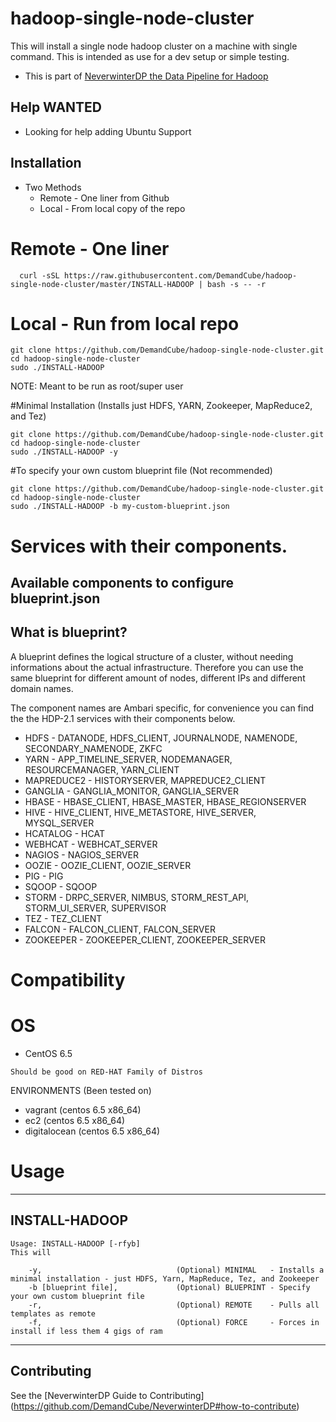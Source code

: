 hadoop-single-node-cluster
=======================

This will install a single node hadoop cluster on a machine with single command.  This is intended as use for a dev setup or simple testing.

- This is part of [NeverwinterDP the Data Pipeline for Hadoop](https://github.com/DemandCube/NeverwinterDP)

## Help WANTED
- Looking for help adding Ubuntu Support



## Installation
- Two Methods
   - Remote - One liner from Github
   - Local - From local copy of the repo

# Remote - One liner  
```
  curl -sSL https://raw.githubusercontent.com/DemandCube/hadoop-single-node-cluster/master/INSTALL-HADOOP | bash -s -- -r
```

# Local - Run from local repo
```
git clone https://github.com/DemandCube/hadoop-single-node-cluster.git
cd hadoop-single-node-cluster
sudo ./INSTALL-HADOOP
```
NOTE: Meant to be run as root/super user

#Minimal Installation (Installs just HDFS, YARN, Zookeeper, MapReduce2, and Tez)
```
git clone https://github.com/DemandCube/hadoop-single-node-cluster.git
cd hadoop-single-node-cluster
sudo ./INSTALL-HADOOP -y
```

#To specify your own custom blueprint file (Not recommended)
```
git clone https://github.com/DemandCube/hadoop-single-node-cluster.git
cd hadoop-single-node-cluster
sudo ./INSTALL-HADOOP -b my-custom-blueprint.json
```

# Services with their components.

## Available components to configure blueprint.json

## What is blueprint?
   A blueprint defines the logical structure of a cluster, without needing informations about the actual infrastructure. Therefore you can use the same blueprint for different amount of nodes, different IPs and different domain names.
   
   The component names are Ambari specific, for convenience you can find the the HDP-2.1 services with their components below.
   
- HDFS - DATANODE, HDFS_CLIENT, JOURNALNODE, NAMENODE, SECONDARY_NAMENODE, ZKFC
- YARN - APP_TIMELINE_SERVER, NODEMANAGER, RESOURCEMANAGER, YARN_CLIENT
- MAPREDUCE2 - HISTORYSERVER, MAPREDUCE2_CLIENT
- GANGLIA - GANGLIA_MONITOR, GANGLIA_SERVER
- HBASE - HBASE_CLIENT, HBASE_MASTER, HBASE_REGIONSERVER
- HIVE - HIVE_CLIENT, HIVE_METASTORE, HIVE_SERVER, MYSQL_SERVER
- HCATALOG - HCAT
- WEBHCAT - WEBHCAT_SERVER
- NAGIOS - NAGIOS_SERVER
- OOZIE - OOZIE_CLIENT, OOZIE_SERVER
- PIG - PIG
- SQOOP - SQOOP
- STORM - DRPC_SERVER, NIMBUS, STORM_REST_API, STORM_UI_SERVER, SUPERVISOR
- TEZ - TEZ_CLIENT
- FALCON - FALCON_CLIENT, FALCON_SERVER
- ZOOKEEPER - ZOOKEEPER_CLIENT, ZOOKEEPER_SERVER



# Compatibility

OS
=======
* CentOS 6.5
```
Should be good on RED-HAT Family of Distros
```
ENVIRONMENTS (Been tested on)
- vagrant (centos 6.5 x86_64)
- ec2 (centos 6.5 x86_64)
- digitalocean (centos 6.5 x86_64)

# Usage


* * *
## INSTALL-HADOOP
```
Usage: INSTALL-HADOOP [-rfyb]
This will
    
    -y,                              (Optional) MINIMAL   - Installs a minimal installation - just HDFS, Yarn, MapReduce, Tez, and Zookeeper
    -b [blueprint file],             (Optional) BLUEPRINT - Specify your own custom blueprint file
    -r,                              (Optional) REMOTE    - Pulls all templates as remote 
    -f,                              (Optional) FORCE     - Forces in install if less them 4 gigs of ram
```

* * *

## Contributing

See the [NeverwinterDP Guide to Contributing] (https://github.com/DemandCube/NeverwinterDP#how-to-contribute)



